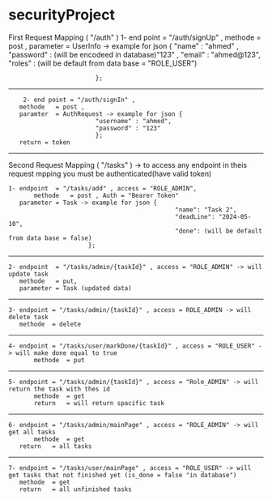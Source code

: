 # securityProject
First Request Mapping ( "/auth" )
	1- end point = "/auth/signUp" , 
	   methode   = post ,
           parameter = UserInfo -> example for json {
							 "name"     : "ahmed" ,
							 "password" : (will be encodeed in database)"123" ,
							 "email"    : "ahmed@123",
							 "roles"    : (will be default from data base = "ROLE_USER")

							};
-------------------------------------------------------------------------------------------------------------------------------------------

        2- end point = "/auth/signIn" ,
	   methode   = post ,
	   paramter  = AuthRequest -> example for json {
							"username" : "ahmed",
							"password" : "123"
							};
	   return = token 

*****************************************************************************************************************************************************
Second Request Mapping ( "/tasks" ) -> to access any endpoint in theis request mpping you must be authenticated(have valid token)

	1- endpoint  = "/tasks/add" , access = "ROLE_ADMIN",
           methode   = post , Auth = "Bearer Token"
	   parameter = Task -> example for json {
                                                  "name": "Task 2",
                                                  "deadLine": "2024-05-10",
                                                  "done": (will be default from data base = false)
						  };
-------------------------------------------------------------------------------------------------------------------------------------------
	2- endpoint  = "/tasks/admin/{taskId}" , access = "ROLE_ADMIN" -> will update task
	   methode   = put,
	   parameter = Task (updated data)
-------------------------------------------------------------------------------------------------------------------------------------------
	3- endpoint = "/tasks/admin/{taskId}" , access = ROLE_ADMIN -> will delete task
	   methode  = delete 
-------------------------------------------------------------------------------------------------------------------------------------------
 	4- endpoint = "/tasks/user/markDone/{taskId}" , access = "ROLE_USER" -> will make done equal to true
           methode  = put
-------------------------------------------------------------------------------------------------------------------------------------------
	5- endpoint = "/tasks/admin/{taskId}" , access = "Role_ADMIN" -> will return the task with thes id 
           methode  = get
           return   = will return spacific task
-------------------------------------------------------------------------------------------------------------------------------------------
	6- endpoint = "/tasks/admin/mainPage" , access = "ROLE_ADMIN" -> will get all tasks
           methode  = get
	   return   = all tasks
-------------------------------------------------------------------------------------------------------------------------------------------
	7- endpoint = "/tasks/user/mainPage" , access = "ROLE_USER" -> will get tasks that not finished yet (is_done = false "in database")
	   methode  = get
	   return   = all unfinished tasks
